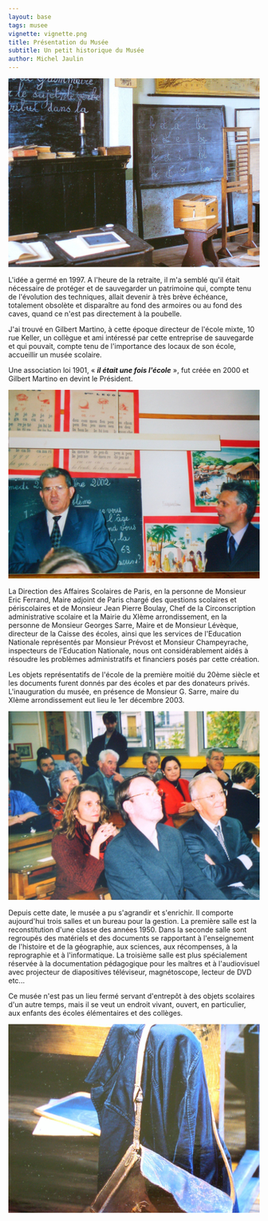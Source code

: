 ```yaml
---
layout: base
tags: musee
vignette: vignette.png
title: Présentation du Musée
subtitle: Un petit historique du Musée
author: Michel Jaulin
---
```


![](SV202622-2.jpg)

L'idée a germé en 1997. A l'heure de la retraite, il m'a semblé qu'il était
nécessaire de protéger et de sauvegarder un patrimoine qui, compte tenu de
l'évolution des techniques, allait devenir à très brève échéance, totalement
obsolète et disparaître au fond des armoires ou au fond des caves, quand ce
n'est pas directement à la poubelle.

J'ai trouvé en Gilbert Martino, à cette époque directeur de l'école mixte, 10
rue Keller, un collègue et ami intéressé par cette entreprise de sauvegarde et
qui pouvait, compte tenu de l'importance des locaux de son école, accueillir un
musée scolaire.

Une association loi 1901, « ***il était une fois l'école*** », fut créée en 2000
et Gilbert Martino en devint le Président.

![](SV202626-2.jpg)

La Direction des Affaires Scolaires de Paris, en la personne de Monsieur Eric
Ferrand, Maire adjoint de Paris chargé des questions scolaires et périscolaires
et de Monsieur Jean Pierre Boulay, Chef de la Circonscription administrative
scolaire et la Mairie du XIème arrondissement, en la personne de Monsieur
Georges Sarre, Maire et de Monsieur Lévèque, directeur de la Caisse des écoles,
ainsi que les services de l'Education Nationale représentés par Monsieur Prévost
et Monsieur Champeyrache, inspecteurs de l'Education Nationale, nous ont
considérablement aidés à résoudre les problèmes administratifs et financiers
posés par cette création.

Les objets représentatifs de l'école de la première moitié du 20ème siècle et
les documents furent donnés par des écoles et par des donateurs privés.
L'inauguration du musée, en présence de Monsieur G. Sarre, maire du XIème
arrondissement eut lieu le 1er décembre 2003.

![](SV202625.jpg)

Depuis cette date, le musée a pu s'agrandir et s'enrichir. Il comporte
aujourd'hui trois salles et un bureau pour la gestion. La première salle est la
reconstitution d'une classe des années 1950. Dans la seconde salle sont
regroupés des matériels et des documents se rapportant à l'enseignement de
l'histoire et de la géographie, aux sciences, aux récompenses, à la reprographie
et à l'informatique. La troisième salle est plus spécialement réservée à la
documentation pédagogique pour les maîtres et à l'audiovisuel avec projecteur de
diapositives téléviseur, magnétoscope, lecteur de DVD etc...

Ce musée n'est pas un lieu fermé servant d'entrepôt à des objets
scolaires d'un autre temps, mais il se veut un endroit vivant, ouvert,
en particulier, aux enfants des écoles élémentaires et des collèges.

![](SV202624.jpg)
